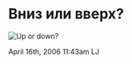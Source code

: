 # Вниз или вверх?

![Up or down?](http://img-2006-04.photosight.ru/06/1364984.jpg)

<span id="timestamp"> April 16th, 2006 11:43am </span> <span
class="tag">LJ</span>
